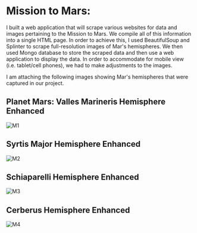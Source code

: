 # Mission to Mars:

I built a web application that will scrape various websites for data and images pertaining to the Mission to Mars. We compile all of this information into a single HTML page. In order to achieve this, I used BeautifulSoup and Splinter to scrape full-resolution images of Mar's hemispheres. We then used Mongo database to store the scraped data and then use a web application to display the data. In order to accommodate for mobile view (i.e. tablet/cell phones), we had to make adjustments to the images. 

I am attaching the following images showing Mar's hemispheres that were captured in our project. 

## Planet Mars: Valles Marineris Hemisphere Enhanced

![M1](https://i.ibb.co/H74JckT/M1.jpg) 

## Syrtis Major Hemisphere Enhanced

![M2](https://i.ibb.co/TKWRmxX/M2.jpg)

## Schiaparelli Hemisphere Enhanced

![M3](https://i.ibb.co/cLB9Rtt/M3.jpg)

## Cerberus Hemisphere Enhanced

![M4](https://i.ibb.co/yQvsQT6/M5.jpg)
